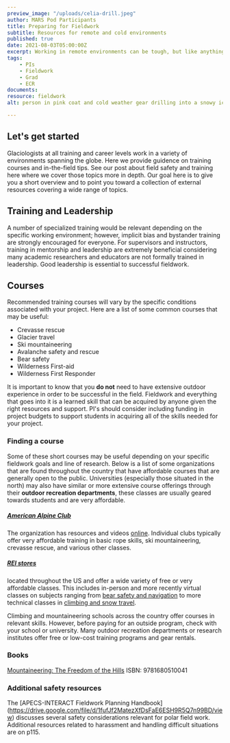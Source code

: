 ```yaml
---
preview_image: "/uploads/celia-drill.jpeg"
author: MARS Pod Participants
title: Preparing for Fieldwork
subtitle: Resources for remote and cold environments
published: true
date: 2021-08-03T05:00:00Z
excerpt: Working in remote environments can be tough, but like anything else it is a learned skill that anyone can acquire with the right training and preparation. Here are some resources to guide you in preparing for the field. 
tags: 
    - PIs
    - Fieldwork
    - Grad
    - ECR
documents: 
resource: fieldwork
alt: person in pink coat and cold weather gear drilling into a snowy ice surface with blue skies overhead.

---
```

## Let's get started
Glaciologists at all training and career levels work in a variety of environments spanning the globe. Here we provide guidence on training courses and in-the-field tips. See our post about field safety and training here where we cover those topics more in depth. Our goal here is to give you a short overview and to point you toward a collection of external resources covering a wide range of topics.


## Training and Leadership
A number of specialized training would be relevant depending on the specific working environment; however, implicit bias and bystander training are strongly encouraged for everyone. For supervisors and instructors, training in mentorship and leadership are extremely beneficial considering many academic researchers and educators are not formally trained in leadership. Good leadership is essential to successful fieldwork.

## Courses
Recommended training courses will vary by the specific conditions associated with your project. Here are a list of some common courses that may be useful:
- Crevasse rescue
- Glacier travel
- Ski mountaineering
- Avalanche safety and rescue  
- Bear safety 
- Wilderness First-aid
- Wilderness First Responder


It is important to know that you **do not** need to have extensive outdoor experience in order to be successful in the field. Fieldwork and everything that goes into it is a learned skill that can be acquired by anyone given the right resources and support. PI's should consider including funding in project budgets to support students in acquiring all of the skills needed for your project.



### Finding a course  
Some of these short courses may be useful depending on your specific fieldwork goals and line of research. Below is a list of some organizations that are found throughout the country that have affordable courses that are generally open to the public. Universities (especially those situated in the north) may also have similar or more extensive course offerings through their **outdoor recreation departments**, these classes are usually geared towards students and are very affordable. 

##### [American Alpine Club](https://americanalpineclub.org/)
The organization has resources and videos [online](https://americanalpineclub.org/education). 
Individual clubs typically offer very affordable training in basic rope skills, ski mountaineering, crevasse rescue, and various other classes.  

##### [REI stores](https://www.rei.com/events)  
located throughout the US and offer a wide variety of free 
or very affordable classes. This includes in-person and more recently virtual classes on subjects ranging from [bear safety and navigation](https://www.rei.com/events/a/outdoor-skills) to more technical classes in [climbing and snow travel](https://www.rei.com/events/a/climbing).

Climbing and mountaineering schools across the country offer courses in relevant skills. However, before paying for an outside program, check with your school or university. Many outdoor recreation departments or research institutes offer free or low-cost training programs and gear rentals.

### Books
[Mountaineering: The Freedom of the Hills](https://pyramidbooks.indielite.org/book/9781680510041) ISBN: 9781680510041


### Additional safety resources
The [APECS-INTERACT Fieldwork Planning Handbook] (https://drive.google.com/file/d/1fufJf2MatezXfDsFaE6ESH9R5Q7n99BD/view) discusses several safety considerations relevant for polar field work.  Additional resources related to harassment and handling difficult situations are on p115.
